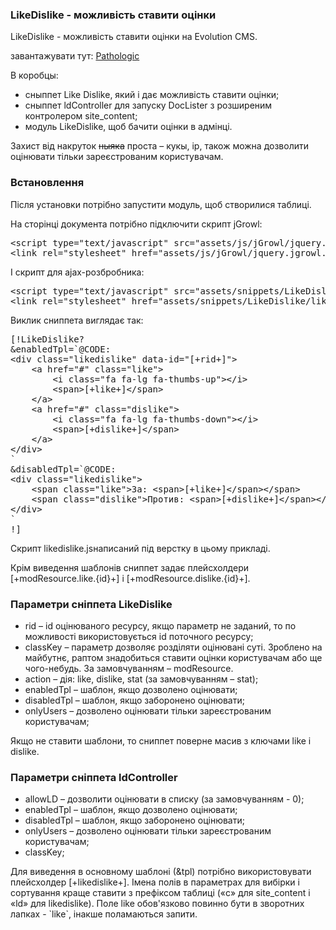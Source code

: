 
<meta http-equiv="Content-Type" content="text/html; charset=utf-8">
<h3>LikeDislike - можливість ставити оцінки </h3>
LikeDislike - можливість ставити оцінки на Evolution CMS.
<p>завантажувати тут: <i class="fa fa-github fa-lg text-primary"></i> <a href="https://github.com/Pathologic/LikeDislike" rel="nofollow" target="_blank">Pathologic</a></p>
<p>В коробцы:</p>
<ul>
	<li>сныппет Like Dislike, який і дає можливість ставити оцінки;</li>
	<li>сныппет ldController для запуску DocLister з розширеним контролером site_content;</li>
	<li>модуль LikeDislike, щоб бачити оцінки в адмінці.</li>
</ul>
<p>Захист від накруток <s>ныяка</s> проста – кукы, ip, також можна дозволити оцінювати тільки зареєстрованим користувачам.</p>
<h3 class="sub-header">Встановлення</h3>
<p>Після установки потрібно запустити модуль, щоб створилися таблиці.</p>
<p>На сторінці документа потрібно підключити скрипт jGrowl:</p>
<pre class="brush: html;">
&lt;script type="text/javascript" src="assets/js/jGrowl/jquery.jgrowl.min.js"&gt;&lt;/script&gt;
&lt;link rel="stylesheet" href="assets/js/jGrowl/jquery.jgrowl.min.css"&gt;
</pre>

<p>І скрипт для ajax-розбробника:</p>
<pre class="brush: html;">
&lt;script type="text/javascript" src="assets/snippets/LikeDislike/likedislike.js"&gt;&lt;/script&gt;
&lt;link rel="stylesheet" href="assets/snippets/LikeDislike/likedislike.css"&gt;
</pre>

<p>Виклик сниппета виглядає так:</p>
<pre class="brush: html;">
[!LikeDislike? 
&amp;enabledTpl=`@CODE:
&lt;div class="likedislike" data-id="[+rid+]"&gt;
	&lt;a href="#" class="like"&gt;
		&lt;i class="fa fa-lg fa-thumbs-up"&gt;&lt;/i&gt;
		&lt;span&gt;[+like+]&lt;/span&gt;
	&lt;/a&gt;
	&lt;a href="#" class="dislike"&gt;
		&lt;i class="fa fa-lg fa-thumbs-down"&gt;&lt;/i&gt;
		&lt;span&gt;[+dislike+]&lt;/span&gt;
	&lt;/a&gt;
&lt;/div&gt;
` 
&amp;disabledTpl=`@CODE: 
&lt;div class="likedislike"&gt;
	&lt;span class="like"&gt;За: &lt;span&gt;[+like+]&lt;/span&gt;&lt;/span&gt;
	&lt;span class="dislike"&gt;Против: &lt;span&gt;[+dislike+]&lt;/span&gt;&lt;/span&gt;
&lt;/div&gt;
`
!]
</pre>
<p>Скрипт likedislike.jsнаписаний під верстку в цьому прикладі.</p>
<p>Крім виведення шаблонів сниппет задає плейсхолдери [+modResource.like.{id}+] і [+modResource.dislike.{id}+].</p>
<h3 class="sub-header">Параметри сніппета LikeDislike</h3>
<ul>
	<li><span class="text-bold">rid</span> – id оцінюваного ресурсу, якщо параметр не заданий, то по можливості використовується id поточного ресурсу;</li>
	<li><span class="text-bold">classKey</span> – параметр дозволяє розділяти оцінювані суті. Зроблено на майбутнє, раптом знадобиться ставити оцінки користувачам або ще чого-небудь. За замовчуванням</span> – modResource.</li>
	<li><span class="text-bold">action</span> – дія: like, dislike, stat (за замовчуванням – stat);</li>
	<li><span class="text-bold">enabledTpl</span> – шаблон, якщо дозволено оцінювати;</li>
	<li><span class="text-bold">disabledTpl</span> – шаблон, якщо заборонено оцінювати;</li>
	<li><span class="text-bold">onlyUsers</span> – дозволено оцінювати тільки зареєстрованим користувачам;</li>
</ul>
<p>Якщо не ставити шаблони, то сниппет поверне масив з ключами like і dislike.</p>

<h3 class="sub-header">Параметри сніппета ldController</h3>
<ul>
	<li><span class="text-bold">allowLD</span> – дозволити оцінювати в списку (за замовчуванням - 0);</li>
	<li><span class="text-bold">enabledTpl</span> – шаблон, якщо дозволено оцінювати;</li>
	<li><span class="text-bold">disabledTpl</span> – шаблон, якщо заборонено оцінювати;</li>
	<li><span class="text-bold">onlyUsers</span> – дозволено оцінювати тільки зареєстрованим користувачам;</li>
	<li><span class="text-bold">classKey;</span></li>
</ul>
<p>Для виведення в основному шаблоні (&tpl) потрібно використовувати плейсхолдер [+likedislike+]. Імена полів в параметрах для вибірки і сортування краще ставити з префіксом таблиці («c» для site_content і «ld» для likedislike). Поле like обов'язково повинно бути в зворотних лапках - `like`, інакше поламаються запити.</p>
